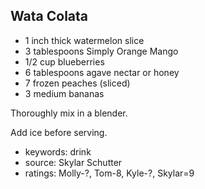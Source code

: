 Wata Colata
-----------

- 1 inch thick watermelon slice
- 3 tablespoons Simply Orange Mango
- 1/2 cup blueberries
- 6 tablespoons agave nectar or honey
- 7 frozen peaches (sliced)
- 3 medium bananas

Thoroughly mix in a blender.

Add ice before serving.

- keywords: drink
- source: Skylar Schutter
- ratings: Molly-?, Tom-8, Kyle-?, Skylar=9
